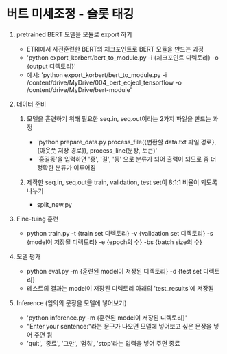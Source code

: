 # 버트 미세조정 - 슬롯 태깅  
  
1. pretrained BERT 모델을 모듈로 export 하기 
    - ETRI에서 사전훈련한 BERT의 체크포인트로 BERT 모듈을 만드는 과정  
    - 'python export_korbert/bert_to_module.py -i {체크포인트 디렉토리} -o {output 디렉토리}'   
    - 예시: 'python export_korbert/bert_to_module.py -i /content/drive/MyDrive/004_bert_eojeol_tensorflow -o /content/drive/MyDrive/bert-module'  
  
2. 데이터 준비
    1) 모델을 훈련하기 위해 필요한 seq.in, seq.out이라는 2가지 파일을 만드는 과정 
    	- 'python prepare_data.py process_file({변환할 data.txt 파일 경로}, {아웃풋 저장 경로}), process_line(문장, 토큰)'
    	-  '홍길동'을 입력하면 '홍', '길', '동' 으로 분류가 되어 출력이 되므로 좀 더 정확한 분류가 이루어짐  

    2) 제작한 seq.in, seq.out을 train, validation, test set이 8:1:1 비율이 되도록 나누기
    	-  split_new.py

3. Fine-tuing 훈련  
    - python train.py -t {train set 디렉토리} -v {validation set 디렉토리} -s {model이 저장될 디렉토리} -e {epoch의 수} -bs {batch size의 수}
  
4. 모델 평가  
    - python eval.py -m {훈련된 model이 저장된 디렉토리} -d {test set 디렉토리}
    - 테스트의 결과는 model이 저장된 디렉토리 아래의 'test_results'에 저장됨  
  
5. Inference (임의의 문장을 모델에 넣어보기)  
    - 'python inference.py -m {훈련된 model이 저장된 디렉토리}'   
    - "Enter your sentence:"라는 문구가 나오면 모델에 넣어보고 싶은 문장을 넣어 주면 됨
    - 'quit', '종료', '그만', '멈춰', 'stop'라는 입력을 넣어 주면 종료  
